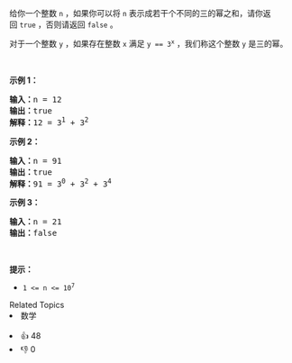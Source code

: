 <p>给你一个整数&nbsp;<code>n</code>&nbsp;，如果你可以将&nbsp;<code>n</code>&nbsp;表示成若干个不同的三的幂之和，请你返回&nbsp;<code>true</code>&nbsp;，否则请返回 <code>false</code>&nbsp;。</p>

<p>对于一个整数 <code>y</code>&nbsp;，如果存在整数 <code>x</code>&nbsp;满足 <code>y == 3<sup>x</sup></code>&nbsp;，我们称这个整数 <code>y</code>&nbsp;是三的幂。</p>

<p>&nbsp;</p>

<p><strong>示例 1：</strong></p>

<pre><b>输入：</b>n = 12
<b>输出：</b>true
<b>解释：</b>12 = 3<sup>1</sup> + 3<sup>2</sup>
</pre>

<p><strong>示例 2：</strong></p>

<pre><b>输入：</b>n = 91
<b>输出：</b>true
<b>解释：</b>91 = 3<sup>0</sup> + 3<sup>2</sup> + 3<sup>4</sup>
</pre>

<p><strong>示例 3：</strong></p>

<pre><b>输入：</b>n = 21
<b>输出：</b>false
</pre>

<p>&nbsp;</p>

<p><strong>提示：</strong></p>

<ul> 
 <li><code>1 &lt;= n &lt;= 10<sup>7</sup></code></li> 
</ul>

<div><div>Related Topics</div><div><li>数学</li></div></div><br><div><li>👍 48</li><li>👎 0</li></div>